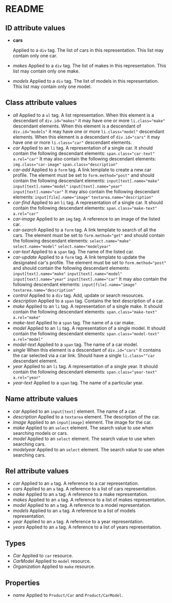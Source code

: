 README
======

ID attribute values
-------------------

- **cars**
	
	Applied to a `div` tag. The list of cars in this representation. This 
	list may contain only one car.
- *makes*
	Applied to a `div` tag. The list of makes in this representation. This 
	list may contain only one make.
- *models*
	Applied to a `div` tag. The list of models in this representation. 
	This list may contain only one model.

Class attribute values
----------------------

- *all*
	Applied to a `ul` tag. A list representation. When this element is a 
	descendant of `div.id="makes"` it may have one or more 
	`li.class="make"` descendant elements. When this element is a 
	descendant of `div.id="models"`	it may have one or more 
	`li.class="model"` descendant elements. When this element is a 
	descendant of `div.id="cars"` it may have one or more `li.class="car"` 
	descendant elements.
- *car*
	Applied to an `li` tag. A representation of a single car. It should 
	contain	the following descendant elements:
		`span.class="car-text"`
		`a.rel="car"`
	It may also contain the following descendant elements:
		`img.class="car-image"`
		`span.class="description"`
- *car-add*
	Applied to a `form` tag. A link template to create a new car profile. 
	The element must be set to `form.method="post"` and should contain 
	the following descendant elements:
		`input[text].name="make"`
		`input[text].name="model"`
		`input[text].name="year"`
		`input[text].name="car"`
	It may also contain the following descendant elements:
		`input[file].name="image"`
		`textarea.name="description"`		
- *car-find*
	Applied to an `li` tag. A representation of a single car. It should 
	contain the following descendant elements:
		`span.class="make-text"`
		`a.rel="car"`
- *car-image*
	Applied to an `img` tag. A reference to an image of the listed car.
- *car-search*
	Applied to a `form` tag. A link template to search of all the cars. 
	The element must be set to `form.method="get"` and should contain 
	the following descendant elements:
		`select.name="make"`
		`select.name="model"`
		`select.name="modelyear"`
- *car-text*
	Applied to a `span` tag. The name of the listed car.
- *car-update*
	Applied to a `form` tag. A link template to update the designated 
	car's profile. The element must be set to `form.method="post"` and 
	should contain 	the following descendant elements:
		`input[text].name="make"`
		`input[text].name="model"`
		`input[text].name="year"`
		`input[text].name="car"`
	It may also contain the following descendant elements:
		`input[file].name="image"`
		`textarea.name="description"`
- *control*
	Applied to a `div` tag. Add, update or search resources.
- *description*
	Applied to a `span` tag. Contains the text description of a car.
- *make*
	Applied to an `li` tag. A representation of a single make. It should 
	contain the following descendant elements:
		`span.class="make-text"`
		`a.rel="make"`
- *make-text*
	Applied to a `span` tag. The name of a car make.
- *model*
	Applied to an `li` tag. A representation of a single model. It should 
	contain the following descendant elements:
		`span.class="model-text"`
		`a.rel="model"`
- *model-text*
	Applied to a `span` tag. The name of a car model.
- *single*
	When this element is a descendant of `div.id="cars"` it contains the 
	car selected via a car link. Should have a single `li.class=""car` 
	descendant element.
- *year*
	Applied to an `li` tag. A representation of a single year. It should 
	contain the following descendant elements:
		`span.class="year-text"`
		`a.rel="year"`
- *year-text*
	Applied to a `span` tag. The name of a particular year.

Name attribute values
---------------------

- *car*
	Applied to an `input[text]` element. The name of a car.
- *description*
	Applied to a `textarea` element. The description of the car.
- *image*
	Applied to an `input[image]` element. The image for the car.
- *make*
	Applied to an `select` element. The search value to use when 
	searching models or cars.
- *model*
	Applied to an `select` element. The search value to use when 
	searching cars.
- *modelyear*
	Applied to an `select` element. The search value to use when 
	searching cars.

Rel attribute values
--------------------

- *car*
	Applied to an `a` tag. A reference to a car representation.
- *cars*
	Applied to an `a` tag. A reference to a list of cars representation.
- *make*
	Applied to an `a` tag. A reference to a make representation.
- *makes*
	Applied to an `a` tag. A reference to a list of makes representation.
- *model*
	Applied to an `a` tag. A reference to a model representation.
- *models*
	Applied to an `a` tag. A reference to a list of models representation.
- *year*
	Applied to an `a` tag. A reference to a year representation.
- *years*
	Applied to an `a` tag. A reference to a list of years representation.

Types
-----

- *Car*
	Applied to `car` resource. 
- *CarModel*
	Applied to `model` resource.
- *Organization*
	Applied to `make` resource.
	
Properties
----------

- *name*
	Applied to `Product/Car` and `Product/CarModel`.
